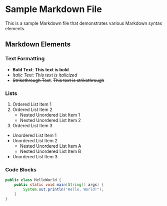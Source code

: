 # Sample Markdown File



This is a sample Markdown file that demonstrates various Markdown syntax elements.

## Markdown Elements

### Text Formatting

- **Bold Text**: **This text is bold**
- _Italic Text_: _This text is italicized_
- ~~Strikethrough Text~~: ~~This text is strikethrough~~

### Lists

1. Ordered List Item 1
2. Ordered List Item 2
   - Nested Unordered List Item 1
   - Nested Unordered List Item 2
3. Ordered List Item 3

- Unordered List Item 1
- Unordered List Item 2
  - Nested Unordered List Item A
  - Nested Unordered List Item B
- Unordered List Item 3

### Code Blocks

```java
public class HelloWorld {
    public static void main(String[] args) {
        System.out.println("Hello, World!");
    }
}
```
